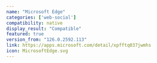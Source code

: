 ```yaml
---
name: "Microsoft Edge"
categories: ['web-social']
compatibility: native
display_result: "Compatible"
featured: true
version_from: "126.0.2592.113"
link: https://apps.microsoft.com/detail/xpfftq037jwmhs
icon: MicrosoftEdge.svg
---
```


